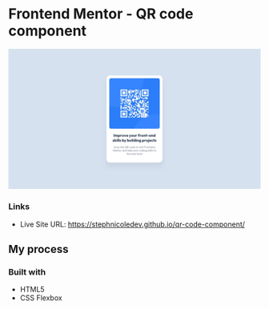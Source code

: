 # Frontend Mentor - QR code component

![](images/desktop-design.jpg)

### Links

- Live Site URL: https://stephnicoledev.github.io/qr-code-component/

## My process

### Built with

- HTML5
- CSS Flexbox
